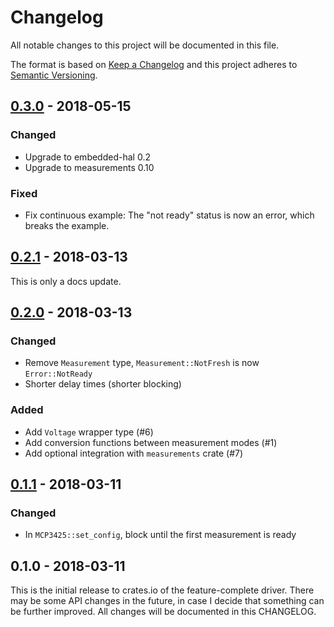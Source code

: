 # Changelog

All notable changes to this project will be documented in this file.

The format is based on [Keep a Changelog](http://keepachangelog.com/en/1.0.0/)
and this project adheres to [Semantic Versioning](http://semver.org/spec/v2.0.0.html).


## [0.3.0] - 2018-05-15

### Changed

- Upgrade to embedded-hal 0.2
- Upgrade to measurements 0.10

### Fixed

- Fix continuous example: The "not ready" status is now an error,
  which breaks the example.


## [0.2.1] - 2018-03-13

This is only a docs update.


## [0.2.0] - 2018-03-13

### Changed

- Remove `Measurement` type, `Measurement::NotFresh` is now `Error::NotReady`
- Shorter delay times (shorter blocking)

### Added

- Add `Voltage` wrapper type (#6)
- Add conversion functions between measurement modes (#1)
- Add optional integration with `measurements` crate (#7)


## [0.1.1] - 2018-03-11

### Changed

- In `MCP3425::set_config`, block until the first measurement is ready


## 0.1.0 - 2018-03-11

This is the initial release to crates.io of the feature-complete driver. There
may be some API changes in the future, in case I decide that something can be
further improved. All changes will be documented in this CHANGELOG.


[0.3.0]: https://github.com/dbrgn/mcp3425/compare/v0.2.1...v0.3.0
[0.2.1]: https://github.com/dbrgn/mcp3425/compare/v0.2.0...v0.2.1
[0.2.0]: https://github.com/dbrgn/mcp3425/compare/v0.1.1...v0.2.0
[0.1.1]: https://github.com/dbrgn/mcp3425/compare/v0.1.0...v0.1.1

